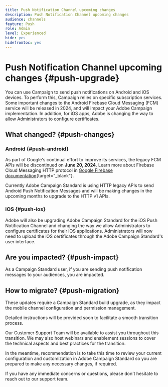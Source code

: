```yaml
---
title: Push Notification Channel upcoming changes
description: Push Notification Channel upcoming changes
audience: channels
feature: Push
role: Admin
level: Experienced
hide: yes
hidefromtoc: yes
---
```

# Push Notification Channel upcoming changes {#push-upgrade}

You can use Campaign to send push notifications on Android and iOS devices. To perform this, Campaign relies on specific subscription services. Some important changes to the Android Firebase Cloud Messaging (FCM) service will be released in 2024, and will impact your Adobe Campaign implementation. In addition, for iOS apps, Adobe is changing the way to allow Administrators to configure certificates.

## What changed? {#push-changes}

### Android {#push-android}

As part of Google's continual effort to improve its services, the legacy FCM APIs will be discontinued on **June 20, 2024**. Learn more about Firebase Cloud Messaging HTTP protocol in [Google Firebase documentation](https://firebase.google.com/docs/cloud-messaging/http-server-ref){target="_blank"}.

Currently Adobe Campaign Standard is using HTTP legacy APIs to send Android Push Notification Messages and will be making changes in the upcoming months to upgrade to the HTTP v1 APIs. 

### iOS {#push-ios}

Adobe will also be upgrading Adobe Campaign Standard for the iOS Push Notification Channel and changing the way we allow Administrators to configure certificates for their iOS applications. Administrators will now need to upload the iOS certificates through the Adobe Campaign Standard's user interface.   

## Are you impacted? {#push-impact}

As a Campaign Standard user, if you are sending push notification messages to your audiences, you are impacted.

## How to migrate? {#push-migration}

These updates require a Campaign Standard build upgrade, as they impact the mobile channel configuration and permission management.

Detailed instructions will be provided soon to facilitate a smooth transition process. 

Our Customer Support Team will be available to assist you throughout this transition. We may also host webinars and enablement sessions to cover the technical aspects and best practices for the transition. 

In the meantime, recommendation is to take this time to review your current configuration and customization in Adobe Campaign Standard so you are prepared to make any necessary changes, if required. 

If you have any immediate concerns or questions, please don't hesitate to reach out to our support team. 
